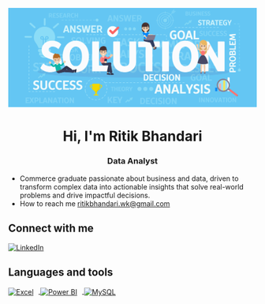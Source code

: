 ![logo](https://github.com/BhandariRitik/BhandariRitik/blob/main/banner.image.jpg)
<h1 align= "center"> Hi, I'm Ritik Bhandari </h1>
<h3 align= "center"> Data Analyst </h3>


- Commerce graduate passionate about business and data, driven to transform complex data into actionable 
  insights that solve real-world
   problems and drive impactful decisions.
- How to reach me [ritikbhandari.wk@gmail.com](mailto:ritikbhandari.wk@gmail.com)


## Connect with me
<a href="https://www.linkedin.com/in/ritik-bhandari-4a7a3b30b/" target="_blank">
  <img src="https://upload.wikimedia.org/wikipedia/commons/c/ca/LinkedIn_logo_initials.png" alt="LinkedIn" width="40" height="40">
</a>

## Languages and tools
<a href="https://www.microsoft.com/en-us/microsoft-365/excel" target="_blank">
    <img src="https://github.com/user-attachments/assets/a04c3cc9-4894-4ad0-bb68-aaa6e61a3c2a" alt="Excel" width="70" height="70" style="vertical-align: middle; margin-right: 10px;" />
</a>
<a href="https://powerbi.microsoft.com/" target="_blank">
    <img src="https://github.com/user-attachments/assets/3ae2442e-8191-4f3e-87fb-82581c74cb24" alt="Power BI" width="70" height="70" style="vertical-align: middle; margin-right: 10px;" />
</a>
<a href="https://www.mysql.com/" target="_blank">
    <img src="https://github.com/user-attachments/assets/4c784fe7-3222-47fd-8708-176c413190b5" alt="MySQL" width="90" height="70" style="vertical-align: middle;" />
</a>






